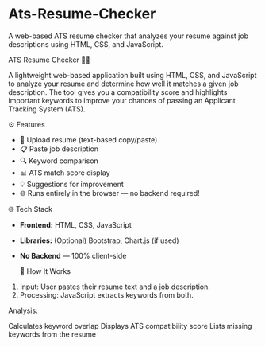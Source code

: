 # Ats-Resume-Checker
A web-based ATS resume checker that analyzes your resume against job descriptions using HTML, CSS, and JavaScript.

ATS Resume Checker 📝✅

A lightweight web-based application built using HTML, CSS, and JavaScript to analyze your resume and determine how well it matches a given job description. The tool gives you a compatibility score and highlights important keywords to improve your chances of passing an Applicant Tracking System (ATS).

 ⚙️ Features
 
- 📄 Upload resume (text-based copy/paste)
- 📋 Paste job description
- 🔍 Keyword comparison
- 📊 ATS match score display
- 💡 Suggestions for improvement
- 🌐 Runs entirely in the browser — no backend required!

 🌐 Tech Stack

- **Frontend:** HTML, CSS, JavaScript
- **Libraries:** (Optional) Bootstrap, Chart.js (if used)
- **No Backend** — 100% client-side

  🧠 How It Works
1. Input: User pastes their resume text and a job description.
2. Processing: JavaScript extracts keywords from both.

Analysis:

Calculates keyword overlap
Displays ATS compatibility score
Lists missing keywords from the resume
